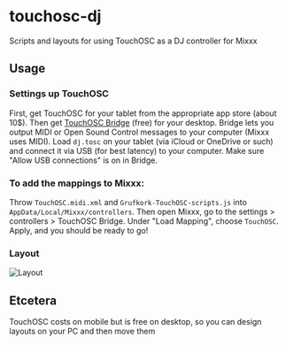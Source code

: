 # touchosc-dj
Scripts and layouts for using TouchOSC as a DJ controller for Mixxx

## Usage

### Settings up TouchOSC

First, get TouchOSC for your tablet from the appropriate app store (about 10$). Then get [TouchOSC Bridge](https://hexler.net/touchosc#resources) (free) for your desktop. Bridge lets you output MIDI or Open Sound Control messages to your computer (Mixxx uses MIDI). Load `dj.tosc` on your tablet (via iCloud or OneDrive or such) and connect it via USB (for best latency) to your computer. Make sure "Allow USB connections" is on in Bridge.


### To add the mappings to Mixxx:

Throw `TouchOSC.midi.xml` and `Grufkork-TouchOSC-scripts.js` into `AppData/Local/Mixxx/controllers`. Then open Mixxx, go to the settings > controllers > TouchOSC Bridge. Under "Load Mapping", choose `TouchOSC`. Apply, and you should be ready to go!

### Layout

![Layout](https://github.com/grufkork/touchosc-dj/blob/main/layout.png?raw=true)

## Etcetera

TouchOSC costs on mobile but is free on desktop, so you can design layouts on your PC and then move them 
